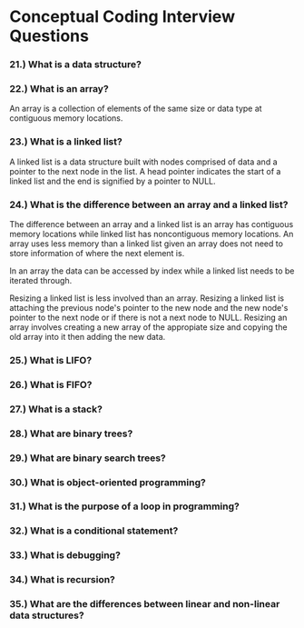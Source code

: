 # Conceptual Coding Interview Questions
### 21.) What is a data structure? <br>
### 22.) What is an array? <br>
An array is a collection of elements of the same size or data type at contiguous memory locations.
### 23.) What is a linked list? <br>
A linked list is a data structure built with nodes comprised of data and a pointer to the next node in the list. A head pointer indicates the start of a linked list and the end is signified by a pointer to NULL.
### 24.) What is the difference between an array and a linked list? <br>
The difference between an array and a linked list is an array has contiguous memory locations while linked list has noncontiguous memory locations. An array uses less memory than a linked list given an array does not need to store information of where the next element is. 

In an array the data can be accessed by index while a linked list needs to be iterated through.

Resizing a linked list is less involved than an array. 
Resizing a linked list is attaching the previous node's pointer to the new node and the new node's pointer to the next node or if there is not a next node to NULL. 
Resizing an array involves creating a new array of the appropiate size and copying the old array into it then adding the new data.

### 25.) What is LIFO? <br>
### 26.) What is FIFO? <br>
### 27.) What is a stack? <br>
### 28.) What are binary trees? <br>
### 29.) What are binary search trees? <br>
### 30.) What is object-oriented programming? <br>
### 31.) What is the purpose of a loop in programming? <br>
### 32.) What is a conditional statement? <br>
### 33.) What is debugging? <br>
### 34.) What is recursion? <br>
### 35.) What are the differences between linear and non-linear data structures? <br>
